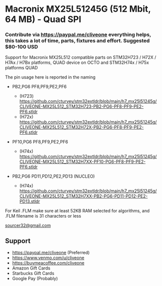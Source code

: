 # Macronix MX25L51245G (512 Mbit, 64 MB) - Quad SPI
### Contribute via   https://paypal.me/cliveone  everything helps, this takes a lot of time, parts, fixtures and effort. Suggested $80-100 USD

Support for Macronix MX25L512 compatible parts on STM32H723 / H72X / H7Ax / H7Bx platforms, QUAD device on OCTO and STM32H74x / H75x platforms QUAD

The pin usage here is reported in the naming

  *  PB2,PG6 PF8,PF9,PE2,PF6
     *  (H723) https://github.com/cturvey/stm32extldr/blob/main/h7_mx25l51245g/CLIVEONE-MX25L512_STM32H723-PB2-PG6-PF8-PF9-PE2-PF6.stldr
     *  (H72x) https://github.com/cturvey/stm32extldr/blob/main/h7_mx25l51245g/CLIVEONE-MX25L512_STM32H72X-PB2-PG6-PF8-PF9-PE2-PF6.stldr

  *  PF10,PG6  PF8,PF9,PE2,PF6
     *  (H74x) https://github.com/cturvey/stm32extldr/blob/main/h7_mx25l51245g/CLIVEONE-MX25L512_STM32H7XX-PF10-PG6-PF8-PF9-PE2-PF6.stldr
  *  PB2,PG6  PD11,PD12,PE2,PD13 (NUCLEO)
     *  (H74x) https://github.com/cturvey/stm32extldr/blob/main/h7_mx25l51245g/CLIVEONE-MX25L512_STM32H7XX-PB2-PG6-PD11-PD12-PE2-PD13.stldr

For Keil .FLM make sure at least 52KB RAM selected for algorithms, and .FLM filename is 31 characters or less

 sourcer32@gmail.com
 
##  Support
 
  *  https://paypal.me/cliveone (Preferred)
  *  https://www.venmo.com/u/cliveone
  *  https://buymeacoffee.com/cliveone
  *  Amazon Gift Cards
  *  Starbucks Gift Cards
  *  Google Pay (Probably) 
